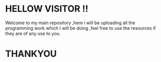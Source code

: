 # HELLOW VISITOR !!

Welcome to my main repository ,here i will be uploading all the programming work which I will be doing ,feel free to use the resources if they are of any use to you.
# THANKYOU
